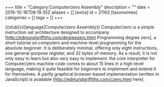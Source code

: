 +++
title = "Category:Computer/zero Assembly"
description = ""
date = 2016-10-16T08:19:35Z
aliases = []
[extra]
id = 21162
[taxonomies]
categories = []
tags = []
+++

{{stub}}{{language|Computer/zero Assembly}}
Computer/zero is a simple instruction set architecture designed to accompany [http://edmundgriffiths.com/degreezero.html Programming degree zero], a short tutorial on computers and machine-level programming for the absolute beginner. It is deliberately minimal, offering only eight instructions, one general-purpose register, and 32 bytes of memory. As a result, it is not only easy to learn but also very easy to implement: the core interpreter for Computer/zero machine code comes to about 15 lines in a high-level language, making it quite feasible for beginners to implement and extend it for themselves. A partly graphical browser-based implementation (written in JavaScript) is available [http://edmundgriffiths.com/czero.html here].
